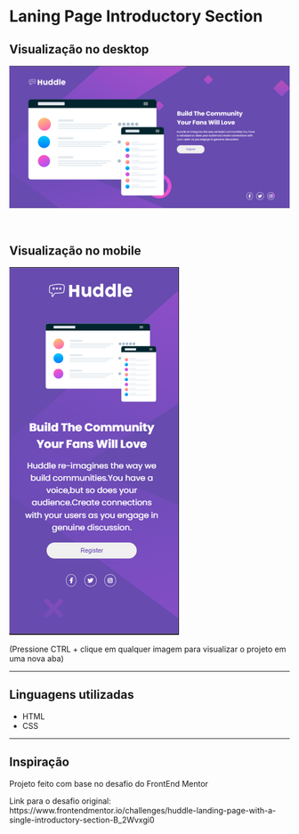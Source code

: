 # Laning Page Introductory Section

## Visualização no desktop

[<img src="./src/design/desktop.png">](https://duardohenrique.github.io/laning-page-introductory-section/)

<br>

## Visualização no mobile

[<img src="./src/design/mobile.png">](https://duardohenrique.github.io/laning-page-introductory-section/)


(Pressione CTRL + clique em qualquer imagem para visualizar o projeto em uma nova aba)

<hr>

## Linguagens utilizadas 
- HTML
- CSS

<hr>

## Inspiração
<p>Projeto feito com base no desafio do FrontEnd Mentor</p>
Link para o desafio original: https://www.frontendmentor.io/challenges/huddle-landing-page-with-a-single-introductory-section-B_2Wvxgi0
